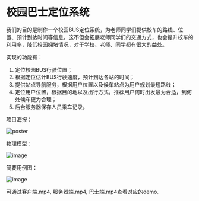 # 校园巴士定位系统
我们的目的是制作一个校园BUS定位系统，为老师同学们提供校车的路线、位置、预计到达时间等信息。这不但会拓展老师同学们的交通方式，也会提升校车的利用率，降低校园拥堵情况，对于学校、老师、同学都有很大的益处。

实现的功能有：
1. 定位校园BUS行驶位置；
2. 根据定位估计BUS行驶速度，预计到达各站的时间；
3. 提供站点导航服务，根据用户位置以及候车站点为用户规划最短路线；
4. 定位用户位置，根据目的地以及出行方式，推荐用户何时出发最为合适，到何处候车更为合理；
5. 后台服务器保存人员乘车记录。

项目海报：

![poster](https://user-images.githubusercontent.com/49344843/122567039-d1d64480-d07a-11eb-8047-66952c17d6b4.png)

物理模型：

![image](https://user-images.githubusercontent.com/49344843/122563227-8883f600-d076-11eb-91c1-84a1224c7ed2.png)

简要用例图：

![image](https://user-images.githubusercontent.com/49344843/122563315-a18ca700-d076-11eb-8965-770572e97366.png)

可通过客户端.mp4, 服务器端.mp4, 巴士端.mp4查看对应的demo. 
